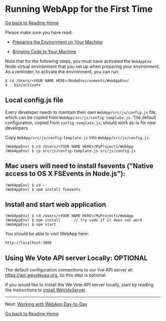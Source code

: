 # Running WebApp for the First Time
[Go back to Readme Home](../../README.md)

Please make sure you have read:

* [Preparing the Environment on Your Machine](ENVIRONMENT.md)

* [Bringing Code to Your Machine](CLONING_CODE.md)

Note that for the following steps, you must have activated the `WebAppEnv` Node virtual environment that you set up when preparing your environment. As a reminder, to activate the environment, you can run:

    $ cd /Users/<YOUR NAME HERE>/NodeEnvironments/WebAppEnv/
    $ . bin/activate

## Local config.js file

Every developer needs to maintain their own `WebApp/src/js/config.js` file, which can be copied from `WebApp/src/js/config-template.js`. The default configuration, copied from `config-template.js`, should work as-is for new developers.

Copy `WebApp/src/js/config-template.js` into `WebApp/src/js/config.js`:

    (WebAppEnv) $ cd /Users/<YOUR NAME HERE>/MyProjects/WebApp
    (WebAppEnv) $ cp src/js/config-template.js src/js/config.js

## Mac users will need to install fsevents ("Native access to OS X FSEvents in Node.js"): 

    (WebAppEnv) $ cd ~
    (WebAppEnv) $ npm install fsevents

## Install and start web application

    (WebAppEnv) $ cd /Users/<YOUR NAME HERE>/MyProjects/WebApp
    (WebAppEnv) $ npm install      // try sudo if it does not work
    (WebAppEnv) $ npm start

You should be able to visit WebApp here:

    http://localhost:3000


## Using We Vote API server Locally: OPTIONAL

The default configuration connections to our live API server at: https://api.wevoteusa.org, so this step is optional.

If you would like to install the We Vote API server locally, start by reading the instructions to 
[install WeVoteServer](https://github.com/wevote/WeVoteServer/blob/master/README_API_INSTALL.md).


---

Next: [Working with WebApp Day-to-Day](../working/README_WORKING_WITH_WEB_APP.md)

[Go back to Readme Home](../../README.md)
